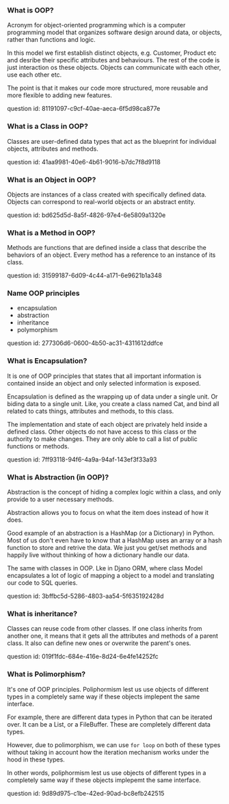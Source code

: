 ### What is OOP?

Acronym for object-oriented programming which is a computer programming 
model that organizes software design around data, or objects, rather than 
functions and logic.

In this model we first establish distinct objects, e.g. Customer,
Product etc and desribe their specific attributes and behaviours.
The rest of the code is just interaction os these objects. Objects
can communicate with each other, use each other etc.

The point is that it makes our code more structured, more reusable
and more flexible to adding new features.

question id: 81191097-c9cf-40ae-aeca-6f5d98ca877e


### What is a Class in OOP?

Classes are user-defined data types that act as the blueprint 
for individual objects, attributes and methods.

question id: 41aa9981-40e6-4b61-9016-b7dc7f8d9118


### What is an Object in OOP?

Objects are instances of a class created with specifically defined data. 
Objects can correspond to real-world objects or an abstract entity.

question id: bd625d5d-8a5f-4826-97e4-6e5809a1320e


### What is a Method in OOP?

Methods are functions that are defined inside a class 
that describe the behaviors of an object.
Every method has a reference to an instance of its class.

question id: 31599187-6d09-4c44-a171-6e9621b1a348


### Name OOP principles

- encapsulation
- abstraction
- inheritance
- polymorphism

question id: 277306d6-0600-4b50-ac31-4311612ddfce


### What is Encapsulation?

It is one of OOP principles that states that all important information is 
contained inside an object and only selected information is exposed.

Encapsulation is defined as the wrapping up of data under a single unit.
Or biding data to a single unit. Like, you create a class named Cat, and
bind all related to cats things, attributes and methods, to this class.


The implementation and state of each object are privately held 
inside a defined class. Other objects do not have access to this class 
or the authority to make changes. They are only able to call 
a list of public functions or methods.

question id: 7ff93118-94f6-4a9a-94af-143ef3f33a93


### What is Abstraction (in OOP)?

Abstraction is the concept of hiding a complex logic within a class,
and only provide to a user necessary methods. 

Abstraction allows you to focus on what the item does instead of how it does.

Good example of an abstraction is a HashMap (or a Dictionary) in Python.
Most of us don't even have to know that a HashMap uses an array or a hash function
to store and retrive the data. We just you get/set methods and happily live without
thinking of how a dictionary handle our data.


The same with classes in OOP. Lke in Djano ORM, where class Model encapsulates
a lot of logic of mapping a object to a model and translating our code
to SQL queries. 

question id: 3bffbc5d-5286-4803-aa54-5f635192428d


### What is inheritance? 

Classes can reuse code from other classes. If one class inherits from another one,
it means that it gets all the attributes and methods of a parent class. It also
can define new ones or overwrite the parent's ones.

question id: 019f1fdc-684e-416e-8d24-6e4fe14252fc


### What is Polimorphism?

It's one of OOP principles.
Poliphormism lest us use objects of different types in a completely same way
if these objects implepent the same interface.

For example, there are different data types in Python that can be iterated over. 
It can be a List, or a FileBuffer. These are completely different data types.

However, due to polimorphism, we can use `for loop` on both of these
types without taking in account how the iteration mechanism works under the hood in these
types.

In other words, poliphormism lest us use objects of different types in a completely same way
if these objects implepemt the same interface.

question id: 9d89d975-c1be-42ed-90ad-bc8efb242515